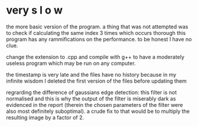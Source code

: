 # very    s l o w

the more basic version of the program. a thing that was not attempted was to check if calculating the same index 3 times which occurs thorough this program has any rammifications on the performance. to be honest I have no clue.

change the extension to .cpp and compile with g++ to have a moderately useless program which may be run on any computer.

the timestamp is very late and the files have no history because in my infinite wisdom I deleted the first version of the files before updating them

regrarding the difference of gaussians edge detection: this filter is not normalised and this is why the output of the filter is miserably dark as evidenced in the report (therein the chosen parameters of the filter were also most definitely suboptimal). a crude fix to that would be to multiply the resulting image by a factor of 2.
